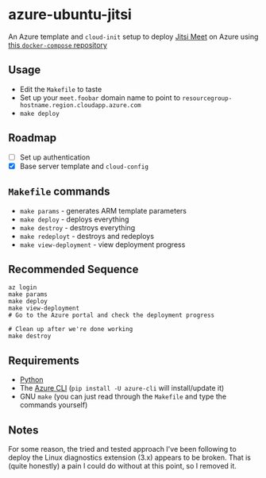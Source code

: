 # azure-ubuntu-jitsi

An Azure template and `cloud-init` setup to deploy [Jitsi Meet][jitsi] on Azure using [this `docker-compose` repository][compose]

## Usage

* Edit the `Makefile` to taste
* Set up your `meet.foobar` domain name to point to `resourcegroup-hostname.region.cloudapp.azure.com`
* `make deploy`

## Roadmap

* [ ] Set up authentication
* [x] Base server template and `cloud-config`

## `Makefile` commands

* `make params` - generates ARM template parameters
* `make deploy` - deploys everything
* `make destroy` - destroys everything
* `make redeployt` - destroys and redeploys
* `make view-deployment` - view deployment progress

## Recommended Sequence

    az login
    make params
    make deploy
    make view-deployment
    # Go to the Azure portal and check the deployment progress
    
    # Clean up after we're done working
    make destroy

## Requirements

* [Python][p]
* The [Azure CLI][az] (`pip install -U azure-cli` will install/update it)
* GNU `make` (you can just read through the `Makefile` and type the commands yourself)

## Notes

For some reason, the tried and tested approach I've been following to deploy the Linux diagnostics extension (3.x) appears to be broken. That is (quite honestly) a pain I could do without at this point, so I removed it.

[d]: http://docker.com
[p]: http://python.org
[az]: https://github.com/Azure/azure-cli
[jitsi]: https://jitsi.org/jitsi-meet/
[compose]: https://github.com/jitsi/docker-jitsi-meet 
